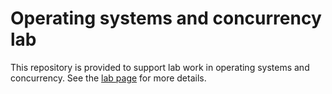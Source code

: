 # Operating systems and concurrency lab

This repository is provided to support lab work in operating systems and concurrency. 
See the [lab page](http://hesabu.net/en0572/L07.html) for more details.
